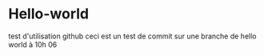 # Hello-world
test d'utilisation github
ceci est un test de commit sur une branche de hello world à 10h 06
